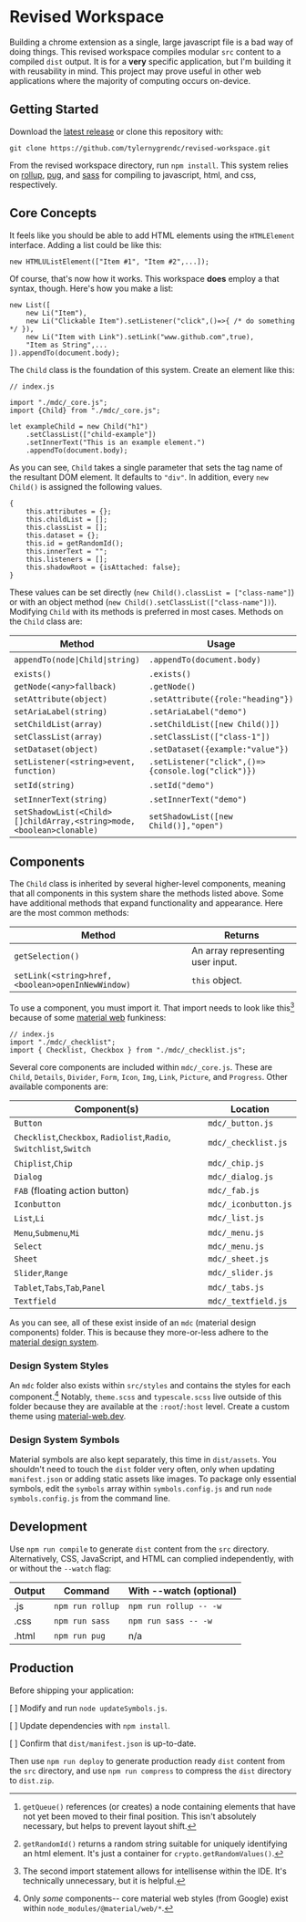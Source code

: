 # Revised Workspace

Building a chrome extension as a single, large javascript file is a bad way of doing things. This revised workspace compiles modular `src` content to a compiled `dist` output. It is for a **very** specific application, but I'm building it with reusability in mind. This project may prove useful in other web applications where the majority of computing occurs on-device.

## Getting Started

Download the [latest release](https://github.com/tylernygrendc/revised-workspace.git/releases/tag/v0.10`) or clone this repository with:

`git clone https://github.com/tylernygrendc/revised-workspace.git`

From the revised workspace directory, run `npm install`. This system relies on [rollup](https://rollupjs.org/), [pug](https://pugjs.org), and [sass](https://sass-lang.com) for compiling to javascript, html, and css, respectively. 

## Core Concepts

It feels like you should be able to add HTML elements using the `HTMLElement` interface. Adding a list could be like this:

```
new HTMLUListElement(["Item #1", "Item #2",...]);
```

Of course, that's now how it works. This workspace **does** employ a that syntax, though. Here's how you make a list:

```
new List([
    new Li("Item"),
    new Li("Clickable Item").setListener("click",()=>{ /* do something */ }),
    new Li("Item with Link").setLink("www.github.com",true),
    "Item as String",...
]).appendTo(document.body);
```

The `Child` class is the foundation of this system. Create an element like this:

```
// index.js

import "./mdc/_core.js";
import {Child} from "./mdc/_core.js";

let exampleChild = new Child("h1")
    .setClassList(["child-example"])
    .setInnerText("This is an example element.")
    .appendTo(document.body);
```

As you can see, `Child` takes a single parameter that sets the tag name of the resultant DOM element. It defaults to `"div"`. In addition, every `new Child()` is assigned the following values.
```
{
    this.attributes = {};
    this.childList = [];
    this.classList = [];
    this.dataset = {};
    this.id = getRandomId();
    this.innerText = "";
    this.listeners = [];
    this.shadowRoot = {isAttached: false};
}
```

These values can be set directly (`new Child().classList = ["class-name"]`) or with an object method (`new Child().setClassList(["class-name"])`). Modifying `Child` with its methods is preferred in most cases. Methods on the `Child` class are:

|Method|Usage|Default|Returns|
|---|---|---|---|
|`appendTo(node\|Child\|string)`|`.appendTo(document.body)`|`getQueue()`[^1]|`this`|
|`exists()`|`.exists()`||`boolean`|
|`getNode(<any>fallback)`|`.getNode()`|`null`|`HTMLElement`|
|`setAttribute(object)`|`.setAttribute({role:"heading"})`|`{}`|`this`|
|`setAriaLabel(string)`|`.setAriaLabel("demo")`|`""`|`this`|
|`setChildList(array)`|`.setChildList([new Child()])`|`[]`|`this`|
|`setClassList(array)`|`.setClassList(["class-1"])`|`[]`|`this`|
|`setDataset(object)`|`.setDataset({example:"value"})`|`{}`|`this`|
|`setListener(<string>event, function)`|`.setListener("click",()=>{console.log("click")})`|`""`,`function(){}`|`this`|
|`setId(string)`|`.setId("demo")`|`getRandomId()`[^2]|`this`|
|`setInnerText(string)`|`.setInnerText("demo")`|`""`|`this`|
|`setShadowList(<Child>[]childArray,<string>mode,<boolean>clonable)`|`setShadowList([new Child()],"open")`|`{isAttached:true, mode:"open", clonable:false}`|`this`|

## Components

The `Child` class is inherited by several higher-level components, meaning that all components in this system share the methods listed above. Some have additional methods that expand functionality and appearance. Here are the most common methods:

|Method|Returns|
|---|---|
|`getSelection()`|An array representing user input.|
|`setLink(<string>href,<boolean>openInNewWindow)`|`this` object.|

To use a component, you must import it. That import needs to look like this[^3] because of some [material web](https://material-web.dev/) funkiness:

```
// index.js
import "./mdc/_checklist";
import { Checklist, Checkbox } from "./mdc/_checklist.js";
```

Several core components are included within `mdc/_core.js`. These are `Child`, `Details`, `Divider`, `Form`, `Icon`, `Img`, `Link`, `Picture`, and `Progress`. Other available components are:

|Component(s)|Location|
|---|---|
|`Button`|`mdc/_button.js`|
|`Checklist`,`Checkbox`, `Radiolist`,`Radio`, `Switchlist`,`Switch`|`mdc/_checklist.js`|
|`Chiplist`,`Chip`|`mdc/_chip.js`|
|`Dialog`|`mdc/_dialog.js`|
|`FAB` (floating action button)|`mdc/_fab.js`|
|`Iconbutton`|`mdc/_iconbutton.js`|
|`List`,`Li`|`mdc/_list.js`|
|`Menu`,`Submenu`,`Mi`|`mdc/_menu.js`|
|`Select`|`mdc/_menu.js`|
|`Sheet`|`mdc/_sheet.js`|
|`Slider`,`Range`|`mdc/_slider.js`|
|`Tablet`,`Tabs`,`Tab`,`Panel`|`mdc/_tabs.js`|
|`Textfield`|`mdc/_textfield.js`|

As you can see, all of these exist inside of an `mdc` (material design components) folder. This is because they more-or-less adhere to the [material design system](https://m3.material.io/).

### Design System Styles

An `mdc` folder also exists within `src/styles` and contains the styles for each component.[^4] Notably, `theme.scss` and `typescale.scss` live outside of this folder because they are available at the `:root`/`:host` level. Create a custom theme using [material-web.dev](https://material-web.dev/).

### Design System Symbols

Material symbols are also kept separately, this time in `dist/assets`. You shouldn't need to touch the `dist` folder very often, only when updating `manifest.json` or adding static assets like images. To package only essential symbols, edit the `symbols` array within `symbols.config.js` and run `node symbols.config.js` from the command line.

## Development

Use `npm run compile` to generate `dist` content from the `src` directory. Alternatively, CSS, JavaScript, and HTML can complied independently, with or without the `--watch` flag:

|Output|Command|With --watch (optional)|
|---|---|---|
|.js|`npm run rollup`|`npm run rollup -- -w`|
|.css|`npm run sass`|`npm run sass -- -w`|
|.html|`npm run pug`|n/a|

## Production

Before shipping your application:

[ ] Modify and run `node updateSymbols.js`.

[ ] Update dependencies with `npm install`.

[ ] Confirm that `dist/manifest.json` is up-to-date.

Then use `npm run deploy` to generate production ready `dist` content from the `src` directory, and use `npm run compress` to compress the `dist` directory to `dist.zip`.

[^1]: `getQueue()` references (or creates) a node containing elements that have not yet been moved to their final position. This isn't absolutely necessary, but helps to prevent layout shift.
[^2]: `getRandomId()` returns a random string suitable for uniquely identifying an html element. It's just a container for `crypto.getRandomValues()`.
[^3]: The second import statement allows for intellisense within the IDE. It's technically unnecessary, but it is helpful.
[^4]: Only *some* components-- core material web styles (from Google) exist within `node_modules/@material/web/*`.